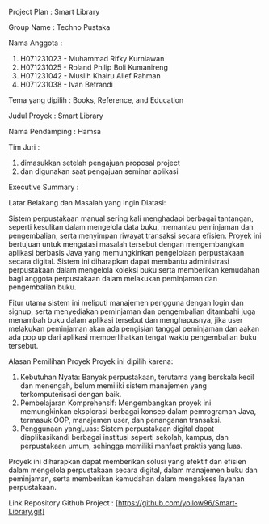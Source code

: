 Project Plan :
Smart Library

Group Name : Techno Pustaka

Nama Anggota : 
1.	H071231023 - Muhammad Rifky Kurniawan
2.	H071231025 - Roland Philip Boli Kumanireng
3.	H071231042 - Muslih Khairu Alief Rahman
4.	H071231038 - Ivan Betrandi

Tema yang dipilih : Books, Reference, and Education

Judul Proyek : Smart Library 

Nama Pendamping : Hamsa

Tim Juri :
1.	dimasukkan setelah pengajuan proposal project
2.	dan digunakan saat pengajuan seminar aplikasi

Executive Summary : 

Latar Belakang dan Masalah yang Ingin Diatasi:

Sistem perpustakaan manual sering kali menghadapi berbagai tantangan, seperti kesulitan dalam mengelola data buku, memantau peminjaman dan pengembalian, serta menyimpan riwayat transaksi secara efisien. Proyek ini bertujuan untuk mengatasi masalah tersebut dengan mengembangkan aplikasi berbasis Java yang memungkinkan pengelolaan perpustakaan secara digital. Sistem ini diharapkan dapat membantu administrasi perpustakaan dalam mengelola koleksi buku serta memberikan kemudahan bagi anggota perpustakaan dalam melakukan peminjaman dan pengembalian buku.

Fitur utama sistem ini meliputi manajemen pengguna dengan login dan signup, serta menyediakan peminjaman dan pengembalian ditambahi juga menambah buku dalam aplikasi tersebut dan menghapusnya, jika user melakukan peminjaman akan ada pengisian tanggal peminjaman dan aakan ada pop up dari aplikasi memperlihatkan tengat waktu pengembalian buku tersebut.

Alasan Pemilihan Proyek
Proyek ini dipilih karena:
1. Kebutuhan Nyata: Banyak perpustakaan, terutama yang berskala kecil dan menengah, belum memiliki sistem manajemen yang terkomputerisasi dengan baik.
2. Pembelajaran Komprehensif: Mengembangkan proyek ini memungkinkan eksplorasi berbagai konsep dalam pemrograman Java, termasuk OOP, manajemen user, dan penanganan transaksi.
3. Penggunaan yangLuas: Sistem perpustakaan digital dapat diaplikasikandi berbagai institusi seperti sekolah, kampus, dan perpustakaan umum, sehingga memiliki manfaat praktis yang luas.

Proyek ini diharapkan dapat memberikan solusi yang efektif dan efisien dalam mengelola perpustakaan secara digital, dalam manajemen buku dan peminjaman, serta memberikan kemudahan dalam mengakses layanan perpustakaan.

Link Repository Github Project : [https://github.com/yollow96/Smart-Library.git]
